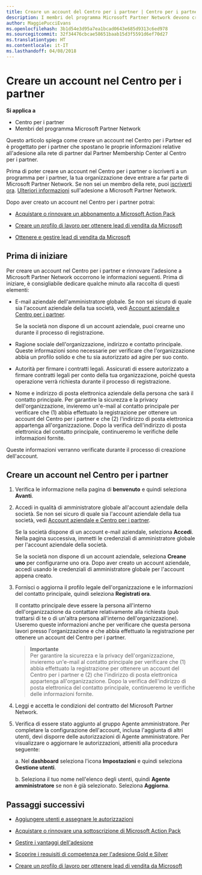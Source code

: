 ```yaml
---
title: Creare un account del Centro per i partner | Centro per i partner
description: I membri del programma Microsoft Partner Network devono creare gli account del Centro per i partner per gestire i vantaggi e le competenze di rete e creare un profilo aziendale.
author: MaggiePucciEvans
ms.openlocfilehash: 3b1d54e3d95a7ea1bcad0643e685d9313c6ed978
ms.sourcegitcommit: 32f34476cbcae58651baab15d3f5591d6ef70d27
ms.translationtype: HT
ms.contentlocale: it-IT
ms.lasthandoff: 04/08/2018
---
```

# <a name="create-a-partner-center-account"></a>Creare un account nel Centro per i partner

**Si applica a**

-   Centro per i partner
-   Membri del programma Microsoft Partner Network


Questo articolo spiega come creare un account nel Centro per i Partner ed è progettato per i partner che spostano le proprie informazioni relative all'adesione alla rete di partner dal Partner Membership Center al Centro per i partner. 

Prima di poter creare un account nel Centro per i partner o iscriverti a un programma per i partner, la tua organizzazione deve entrare a far parte di Microsoft Partner Network. Se non sei un membro della rete, puoi [iscriverti ora](https://partners.microsoft.com/PartnerProgram/simplifiedenrollment.aspx).  [Ulteriori informazioni](https://partner.microsoft.com/membership) sull'adesione a Microsoft Partner Network.  

Dopo aver creato un account nel Centro per i partner potrai:

-   [Acquistare o rinnovare un abbonamento a Microsoft Action Pack](mpn-get-action-pack.md)

-   [Creare un profilo di lavoro per ottenere lead di vendita da Microsoft](create-a-marketing-profile.md)

-   [Ottenere e gestire lead di vendita da Microsoft](responding-to-referrals.md)

## <a name="before-you-begin"></a>Prima di iniziare

Per creare un account nel Centro per i partner e rinnovare l'adesione a Microsoft Partner Network occorrono le informazioni seguenti. Prima di iniziare, è consigliabile dedicare qualche minuto alla raccolta di questi elementi:

-   E-mail aziendale dell'amministratore globale. Se non sei sicuro di quale sia l'account aziendale della tua società, vedi [Account aziendale e Centro per i partner](azure-active-directory-tenants-and-partner-center.md).

    Se la società non dispone di un account aziendale, puoi crearne uno durante il processo di registrazione. 

-   Ragione sociale dell'organizzazione, indirizzo e contatto principale. Queste informazioni sono necessarie per verificare che l'organizzazione abbia un profilo solido e che tu sia autorizzato ad agire per suo conto. 

-   Autorità per firmare i contratti legali. Assicurati di essere autorizzato a firmare contratti legali per conto della tua organizzazione, poiché questa operazione verrà richiesta durante il processo di registrazione.

-   Nome e indirizzo di posta elettronica aziendale della persona che sarà il contatto principale. Per garantire la sicurezza e la privacy dell'organizzazione, invieremo un'e-mail al contatto principale per verificare che (1) abbia effettuato la registrazione per ottenere un account del Centro per i partner e che (2) l'indirizzo di posta elettronica appartenga all'organizzazione. Dopo la verifica dell'indirizzo di posta elettronica del contatto principale, continueremo le verifiche delle informazioni fornite.

Queste informazioni verranno verificate durante il processo di creazione dell'account. 
 
## <a name="create-a-partner-center-account"></a>Creare un account nel Centro per i partner

1.  Verifica le informazione nella pagina di **benvenuto** e quindi seleziona **Avanti**.

2.  Accedi in qualità di amministratore globale all'account aziendale della società. Se non sei sicuro di quale sia l'account aziendale della tua società, vedi [Account aziendale e Centro per i partner](azure-active-directory-tenants-and-partner-center.md).

    Se la società dispone di un account e-mail aziendale, seleziona **Accedi**. Nella pagina successiva, immetti le credenziali di amministratore globale per l'account aziendale della società. 

    Se la società non dispone di un account aziendale, seleziona **Creane uno** per configurarne uno ora. Dopo aver creato un account aziendale, accedi usando le credenziali di amministratore globale per l'account appena creato.

3.  Fornisci o aggiorna il profilo legale dell'organizzazione e le informazioni del contatto principale, quindi seleziona **Registrati ora**. 

    Il contatto principale deve essere la persona all'interno dell'organizzazione da contattare relativamente alla richiesta (può trattarsi di te o di un'altra persona all'interno dell'organizzazione). Useremo queste informazioni anche per verificare che questa persona lavori presso l'organizzazione e che abbia effettuato la registrazione per ottenere un account del Centro per i partner.

    >**Importante**<br> Per garantire la sicurezza e la privacy dell'organizzazione, invieremo un'e-mail al contatto principale per verificare che (1) abbia effettuato la registrazione per ottenere un account del Centro per i partner e (2) che l'indirizzo di posta elettronica appartenga all'organizzazione. Dopo la verifica dell'indirizzo di posta elettronica del contatto principale, continueremo le verifiche delle informazioni fornite.

4.  Leggi e accetta le condizioni del contratto del Microsoft Partner Network. 

5.  Verifica di essere stato aggiunto al gruppo Agente amministratore. Per completare la configurazione dell'account, inclusa l'aggiunta di altri utenti, devi disporre delle autorizzazioni di Agente amministratore. Per visualizzare o aggiornare le autorizzazioni, attieniti alla procedura seguente:

    a. Nel **dashboard** seleziona l'icona **Impostazioni** e quindi seleziona **Gestione utenti**.  

    b. Seleziona il tuo nome nell'elenco degli utenti, quindi **Agente amministratore** se non è già selezionato. Seleziona **Aggiorna**.  

## <a name="next-steps"></a>Passaggi successivi

-   [Aggiungere utenti e assegnare le autorizzazioni](create-user-accounts-and-set-permissions.md)

-   [Acquistare o rinnovare una sottoscrizione di Microsoft Action Pack](mpn-get-action-pack.md)

-   [Gestire i vantaggi dell'adesione](manage-your-partner-network-benefits.md)

-   [Scoprire i requisiti di competenza per l'adesione Gold e Silver](learn-about-competencies.md)

-   [Creare un profilo di lavoro per ottenere lead di vendita da Microsoft](create-a-marketing-profile.md)